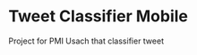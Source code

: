 Tweet Classifier Mobile
=================================================

Project for PMI Usach that classifier tweet